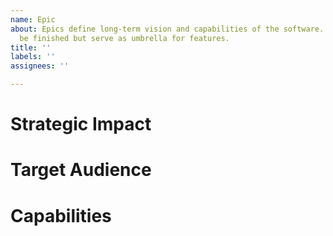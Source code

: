 ```yaml
---
name: Epic
about: Epics define long-term vision and capabilities of the software. They will never
  be finished but serve as umbrella for features.
title: ''
labels: ''
assignees: ''

---
```


# Strategic Impact

<!-- Why does this area matter? How is it integrated into the product or the development process? What would happen if we ignore it? -->

# Target Audience

<!-- Who benefits most from improvements in this area?

Usual values: Software Developers using the IDE | Contributors -->

# Capabilities

<!-- which existing capabilities or future features can be imagined that belong to this epic? This list serves as illustration to sketch the boundaries of this epic. 
Once features are actually being planned / described in detail, they can be linked here. -->
